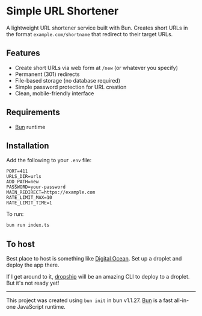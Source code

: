# Simple URL Shortener

A lightweight URL shortener service built with Bun. Creates short URLs in the format `example.com/shortname` that redirect to their target URLs.

## Features

- Create short URLs via web form at `/new` (or whatever you specify)
- Permanent (301) redirects
- File-based storage (no database required)
- Simple password protection for URL creation
- Clean, mobile-friendly interface

## Requirements

- [Bun](https://bun.sh) runtime

## Installation

Add the following to your `.env` file:

```
PORT=411
URLS_DIR=urls
ADD_PATH=new
PASSWORD=your-password
MAIN_REDIRECT=https://example.com
RATE_LIMIT_MAX=10
RATE_LIMIT_TIME=1
```

To run:

```bash
bun run index.ts
```

## To host

Best place to host is something like [Digital Ocean](https://m.do.co/c/a78810eb0cff). Set up a droplet and deploy the app there.

If I get around to it, [dropship](https://github.com/jamonholmgren/dropship) will be an amazing CLI to deploy to a droplet. But it's not ready yet!

---

This project was created using `bun init` in bun v1.1.27. [Bun](https://bun.sh) is a fast all-in-one JavaScript runtime.
